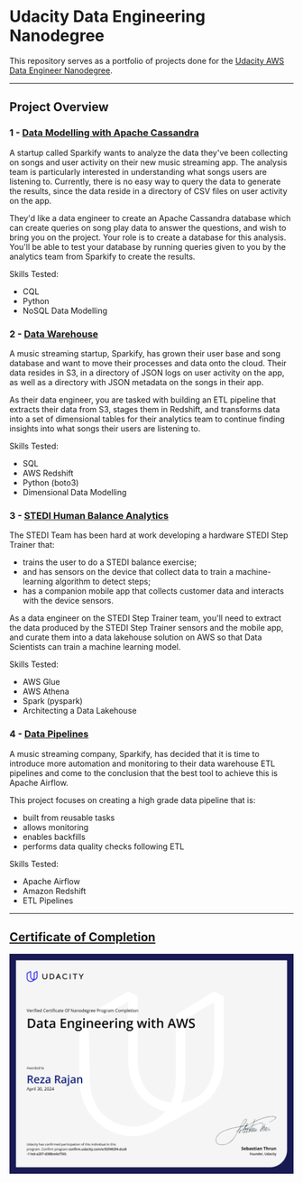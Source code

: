 # Udacity Data Engineering Nanodegree

This repository serves as a portfolio of projects done for the [Udacity AWS Data Engineer Nanodegree](https://www.udacity.com/course/data-engineer-nanodegree--nd027).

---
## Project Overview
### 1 - [Data Modelling with Apache Cassandra](projects/1%20-%20Data%20Modelling%20with%20Apache%20Cassandra/)
A startup called Sparkify wants to analyze the data they've been collecting on songs and user activity on their new music streaming app. The analysis team is particularly interested in understanding what songs users are listening to. Currently, there is no easy way to query the data to generate the results, since the data reside in a directory of CSV files on user activity on the app.

They'd like a data engineer to create an Apache Cassandra database which can create queries on song play data to answer the questions, and wish to bring you on the project. Your role is to create a database for this analysis. You'll be able to test your database by running queries given to you by the analytics team from Sparkify to create the results.

Skills Tested:
- CQL
- Python
- NoSQL Data Modelling

### 2 - [Data Warehouse](projects/2%20-%20Data%20Warehouse/)
A music streaming startup, Sparkify, has grown their user base and song database and want to move their processes and data onto the cloud. Their data resides in S3, in a directory of JSON logs on user activity on the app, as well as a directory with JSON metadata on the songs in their app.

As their data engineer, you are tasked with building an ETL pipeline that extracts their data from S3, stages them in Redshift, and transforms data into a set of dimensional tables for their analytics team to continue finding insights into what songs their users are listening to.

Skills Tested:
- SQL
- AWS Redshift
- Python (boto3)
- Dimensional Data Modelling

### 3 - [STEDI Human Balance Analytics](projects/3%20-%20STEDI%20Human%20Balance%20Analytics/)
The STEDI Team has been hard at work developing a hardware STEDI Step Trainer that:
- trains the user to do a STEDI balance exercise;
- and has sensors on the device that collect data to train a machine-learning algorithm to detect steps;
- has a companion mobile app that collects customer data and interacts with the device sensors.

As a data engineer on the STEDI Step Trainer team, you'll need to extract the data produced by the STEDI Step Trainer sensors and the mobile app, and curate them into a data lakehouse solution on AWS so that Data Scientists can train a machine learning model.

Skills Tested:
- AWS Glue
- AWS Athena
- Spark (pyspark)
- Architecting a Data Lakehouse

### 4 - [Data Pipelines](projects/4%20-%20Data%20Pipelines)
A music streaming company, Sparkify, has decided that it is time to introduce more automation and monitoring to their data warehouse ETL pipelines and come to the conclusion that the best tool to achieve this is Apache Airflow.

This project focuses on creating a high grade data pipeline that is:
- built from reusable tasks
- allows monitoring
- enables backfills
- performs data quality checks following ETL

Skills Tested:
- Apache Airflow
- Amazon Redshift
- ETL Pipelines

---
## [Certificate of Completion](./docs/certificate.pdf)
![Certificate of Completion](./docs/images/certificate.jpg)
